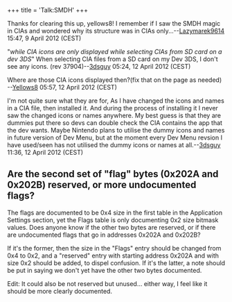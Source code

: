 +++
title = 'Talk:SMDH'
+++

Thanks for clearing this up, yellows8! I remember if I saw the SMDH magic in CIAs and wondered why its structure was in CIAs only...--[Lazymarek9614](User:Lazymarek9614 "wikilink") 15:47, 9 April 2012 (CEST)

"*while CIA icons are only displayed while selecting CIAs from SD card on a dev 3DS*" When selecting CIA files from a SD card on my Dev 3DS, I don't see any icons. (rev 37904)--[3dsguy](User:3dsguy "wikilink") 05:24, 12 April 2012 (CEST)

  
Where are those CIA icons displayed then?(fix that on the page as needed) --[Yellows8](User:Yellows8 "wikilink") 05:57, 12 April 2012 (CEST)

  
I'm not quite sure what they are for, As I have changed the icons and names in a CIA file, then installed it. And during the process of installing it I never saw the changed icons or names anywhere. My best guess is that they are dummies put there so devs can double check the CIA contains the app that the dev wants. Maybe Nintendo plans to utilise the dummy icons and names in future version of Dev Menu, but at the moment every Dev Menu revsion I have used/seen has not utilised the dummy icons or names at all.--[3dsguy](User:3dsguy "wikilink") 11:36, 12 April 2012 (CEST)

## Are the second set of "flag" bytes (0x202A and 0x202B) reserved, or more undocumented flags?

The flags are documented to be 0x4 size in the first table in the Application Settings section, yet the Flags table is only documenting 0x2 size bitmask values. Does anyone know if the other two bytes are reserved, or if there are undocumented flags that go in addresses 0x202A and 0x202B?

If it's the former, then the size in the "Flags" entry should be changed from 0x4 to 0x2, and a "reserved" entry with starting address 0x202A and with size 0x2 should be added, to dispel confusion. If it's the latter, a note should be put in saying we don't yet have the other two bytes documented.

Edit: It could also be not reserved but unused... either way, I feel like it should be more clearly documented.
